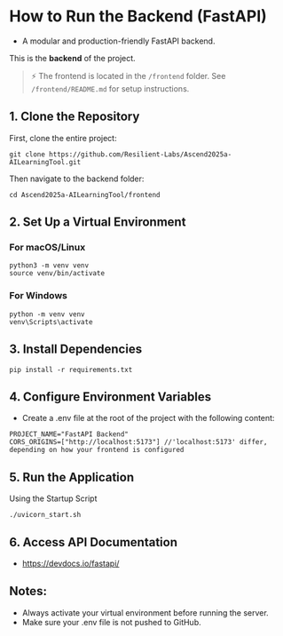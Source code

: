 # How to Run the Backend (FastAPI)

- A modular and production-friendly FastAPI backend.

This is the **backend** of the project.

> ⚡ The frontend is located in the `/frontend` folder. See `/frontend/README.md` for setup instructions.

## 1. Clone the Repository

First, clone the entire project:

```console
git clone https://github.com/Resilient-Labs/Ascend2025a-AILearningTool.git
```

Then navigate to the backend folder:

```console
cd Ascend2025a-AILearningTool/frontend
```

## 2. Set Up a Virtual Environment

### For macOS/Linux

```console
python3 -m venv venv
source venv/bin/activate
```

### For Windows

```console
python -m venv venv
venv\Scripts\activate
```

## 3. Install Dependencies

```console
pip install -r requirements.txt
```

## 4. Configure Environment Variables

- Create a .env file at the root of the project with the following content:

```console
PROJECT_NAME="FastAPI Backend"
CORS_ORIGINS=["http://localhost:5173"] //'localhost:5173' differ, depending on how your frontend is configured
```

## 5. Run the Application

Using the Startup Script

```console
./uvicorn_start.sh
```

## 6. Access API Documentation

- https://devdocs.io/fastapi/

## Notes:

- Always activate your virtual environment before running the server.
- Make sure your .env file is not pushed to GitHub.
